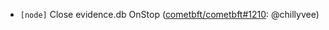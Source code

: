 - `[node]` Close evidence.db OnStop ([cometbft/cometbft\#1210](https://github.com/depinnetwork/por-consensus/pull/1210): @chillyvee)
